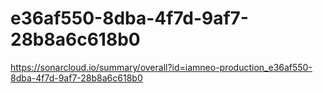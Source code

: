 # e36af550-8dba-4f7d-9af7-28b8a6c618b0
https://sonarcloud.io/summary/overall?id=iamneo-production_e36af550-8dba-4f7d-9af7-28b8a6c618b0
